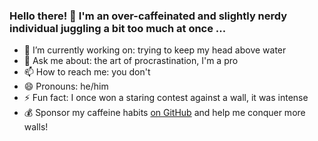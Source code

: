 ### Hello there! 👋 I'm an over-caffeinated and slightly nerdy individual juggling a bit too much at once ...

- 🔭 I’m currently working on: trying to keep my head above water
- 💬 Ask me about: the art of procrastination, I'm a pro
- 📫 How to reach me: you don't 
- 😄 Pronouns: he/him 
- ⚡ Fun fact: I once won a staring contest against a wall, it was intense
- 💰 Sponsor my caffeine habits [on GitHub](https://github.com/sponsors/flavioaiello) and help me conquer more walls!
